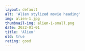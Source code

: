 ```yaml
---
layout: default
alt: 'Alien stylized movie heading'
img: alien-1.jpg
thumbnail-img: alien-1-small.png
date: 2022-01-01
title: 'Alien'
old: true
rating: good
---
```


